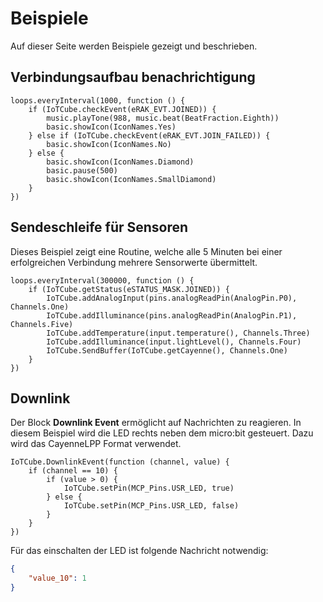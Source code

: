# Beispiele

Auf dieser Seite werden Beispiele gezeigt und beschrieben.

## Verbindungsaufbau benachrichtigung
```blocks
loops.everyInterval(1000, function () {
    if (IoTCube.checkEvent(eRAK_EVT.JOINED)) {
        music.playTone(988, music.beat(BeatFraction.Eighth))
        basic.showIcon(IconNames.Yes)
    } else if (IoTCube.checkEvent(eRAK_EVT.JOIN_FAILED)) {
        basic.showIcon(IconNames.No)
    } else {
        basic.showIcon(IconNames.Diamond)
        basic.pause(500)
        basic.showIcon(IconNames.SmallDiamond)
    }
})
```

## Sendeschleife für Sensoren
Dieses Beispiel zeigt eine Routine, welche alle 5 Minuten bei einer erfolgreichen Verbindung mehrere Sensorwerte übermittelt. 
```blocks
loops.everyInterval(300000, function () {
    if (IoTCube.getStatus(eSTATUS_MASK.JOINED)) {
        IoTCube.addAnalogInput(pins.analogReadPin(AnalogPin.P0), Channels.One)
        IoTCube.addIlluminance(pins.analogReadPin(AnalogPin.P1), Channels.Five)
        IoTCube.addTemperature(input.temperature(), Channels.Three)
        IoTCube.addIlluminance(input.lightLevel(), Channels.Four)
        IoTCube.SendBuffer(IoTCube.getCayenne(), Channels.One)
    }
})
```



## Downlink

Der Block **Downlink Event** ermöglicht auf Nachrichten zu reagieren. In diesem Beispiel wird die LED rechts neben dem micro:bit gesteuert. Dazu wird das CayenneLPP Format verwendet.

```blocks
IoTCube.DownlinkEvent(function (channel, value) {
    if (channel == 10) {
        if (value > 0) {
            IoTCube.setPin(MCP_Pins.USR_LED, true)
        } else {
            IoTCube.setPin(MCP_Pins.USR_LED, false)
        }
    }
})
```



Für das einschalten der LED ist folgende Nachricht notwendig:

```json
{
    "value_10": 1
}
```




<script src="https://makecode.com/gh-pages-embed.js"></script><script>makeCodeRender("{{ site.makecode.home_url }}", "{{ site.github.owner_name }}/{{ site.github.repository_name }}");</script>
